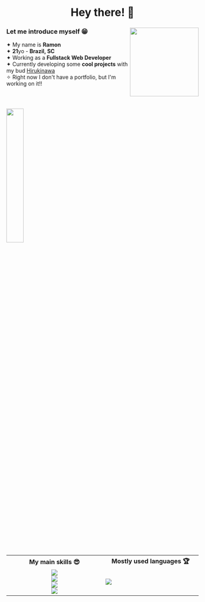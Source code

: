 <h1 align="center">Hey there! 👋</h1>
<div>
  <img align="right" height="180px" src="https://i.imgur.com/DV84yp3.png"/>
  <h3>Let me introduce myself 😁</h3>
  ✦ My name is <b>Ramon</b></br>
  ✦ <b>21</b>yo - <b>Brazil, SC</b></br>
  ✦ Working as a <b>Fullstack Web Developer</b></br>
  ✦ Currently developing some <b>cool projects</b> with my bud <a target="_blank" href="https://github.com/Hirukinawa">Hirukinawa</a></br>
  ✧ Right now I don't have a portfolio, but I'm working on it!!</br>
</div></br>

#

<div>
  <img align="left" width="30%" src="https://i1.sndcdn.com/artworks-000454973544-3kk23u-t500x500.jpg"/>
  <table width="60%">
    <tr>
      <th align="center" width="33%">My main skills 😎</th>
      <th width="33%">Mostly used languages 🏆</th>
    </tr>
    <tr>
      <td align="center" width="33%">
        <img src="https://skillicons.dev/icons?i=js,react,vue,laravel"/></br>
        <img src="https://skillicons.dev/icons?i=figma,tailwind,sass"/></br>
        <img src="https://skillicons.dev/icons?i=mysql,graphql,mongodb,firebase"/></br>
        <img src="https://skillicons.dev/icons?i=git,nodejs,express"/></br>
      </td>
      <td width="33%">
        <a href='https://github.com/ramonpdx03'><img src="https://github-readme-stats.vercel.app/api/top-langs/?username=ramonpdx03&langs_count=6&theme=transparent&hide_title=true&hide_border=false"/></a>
      </td>
    </tr>
  </table>
</div>
